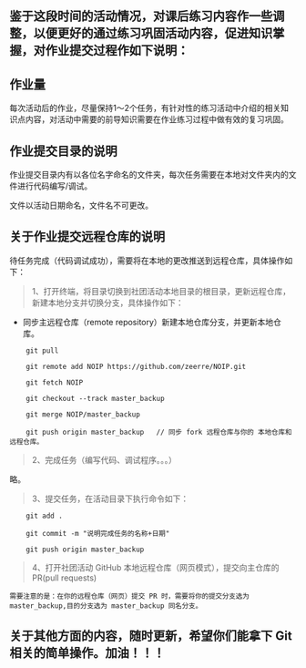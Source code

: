 ## 鉴于这段时间的活动情况，对课后练习内容作一些调整，以便更好的通过练习巩固活动内容，促进知识掌握，对作业提交过程作如下说明：

## 作业量

每次活动后的作业，尽量保持1～2个任务，有针对性的练习活动中介绍的相关知识点内容，对活动中需要的前导知识需要在作业练习过程中做有效的复习巩固。

## 作业提交目录的说明

作业提交目录内有以各位名字命名的文件夹，每次任务需要在本地对文件夹内的文件进行代码编写/调试。

文件以活动日期命名，文件名不可更改。

## 关于作业提交远程仓库的说明

待任务完成（代码调试成功），需要将在本地的更改推送到远程仓库，具体操作如下：
>1、打开终端，将目录切换到社团活动本地目录的根目录，更新远程仓库，新建本地分支并切换分支，具体操作如下：

- 同步主远程仓库（remote repository）新建本地仓库分支，并更新本地仓库。
```
    git pull

    git remote add NOIP https://github.com/zeerre/NOIP.git

    git fetch NOIP

    git checkout --track master_backup
    
    git merge NOIP/master_backup

    git push origin master_backup   // 同步 fork 远程仓库与你的 本地仓库和远程仓库。
```

>2、完成任务（编写代码、调试程序。。。）

略。

>3、提交任务，在活动目录下执行命令如下：

```
    git add .

    git commit -m "说明完成任务的名称+日期"

    git push origin master_backup
```

>4、打开社团活动 GitHub 本地远程仓库（网页模式），提交向主仓库的 PR(pull requests)

    需要注意的是：在你的远程仓库（网页）提交 PR 时，需要将你的提交分支选为 master_backup,目的分支选为 master_backup 同名分支。


## 关于其他方面的内容，随时更新，希望你们能拿下 Git 相关的简单操作。加油！！！
